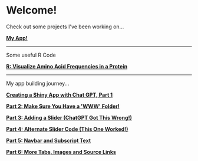 # Welcome!

Check out some projects I've been working on...

**[My App!](https://tammielisa.shinyapps.io/hemo2/)**

_________________________

Some useful R Code

**[R: Visualize Amino Acid Frequencies in a Protein](rproseq.md)**

_________________________

My app building journey...

**[Creating a Shiny App with Chat GPT, Part 1](pymolshiny1.md)**

**[Part 2: Make Sure You Have a 'WWW' Folder!](pymolshiny2.md)**

**[Part 3: Adding a Slider (ChatGPT Got This Wrong!)](pymolshiny3.md)**

**[Part 4: Alternate Slider Code (This One Worked!)](pymolshiny4.md)**

**[Part 5: Navbar and Subscript Text](pymolshiny5.md)**

**[Part 6: More Tabs, Images and Source Links](pymolshiny6)**

